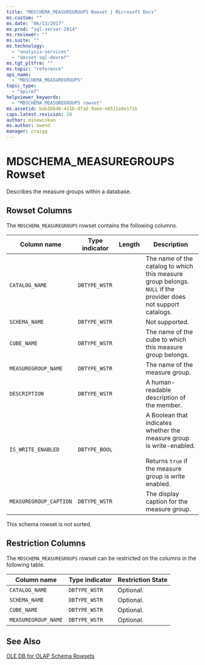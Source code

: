 ```yaml
---
title: "MDSCHEMA_MEASUREGROUPS Rowset | Microsoft Docs"
ms.custom: ""
ms.date: "06/13/2017"
ms.prod: "sql-server-2014"
ms.reviewer: ""
ms.suite: ""
ms.technology: 
  - "analysis-services"
  - "docset-sql-devref"
ms.tgt_pltfrm: ""
ms.topic: "reference"
api_name: 
  - "MDSCHEMA_MEASUREGROUPS"
topic_type: 
  - "apiref"
helpviewer_keywords: 
  - "MDSCHEMA_MEASUREGROUPS rowset"
ms.assetid: bab1bbd0-421b-4fad-9aee-e6511e0e1f1b
caps.latest.revision: 28
author: minewiskan
ms.author: owend
manager: craigg
---
```

# MDSCHEMA_MEASUREGROUPS Rowset
  Describes the measure groups within a database.  
  
## Rowset Columns  
 The `MDSCHEMA_MEASUREGROUPS` rowset contains the following columns.  
  
|Column name|Type indicator|Length|Description|  
|-----------------|--------------------|------------|-----------------|  
|`CATALOG_NAME`|`DBTYPE_WSTR`||The name of the catalog to which this measure group belongs. `NULL` if the provider does not support catalogs.|  
|`SCHEMA_NAME`|`DBTYPE_WSTR`||Not supported.|  
|`CUBE_NAME`|`DBTYPE_WSTR`||The name of the cube to which this measure group belongs.|  
|`MEASUREGROUP_NAME`|`DBTYPE_WSTR`||The name of the measure group.|  
|`DESCRIPTION`|`DBTYPE_WSTR`||A human-readable description of the member.|  
|`IS_WRITE_ENABLED`|`DBTYPE_BOOL`||A Boolean that indicates whether the measure group is write-enabled.<br /><br /> Returns `true` if the measure group is write enabled.|  
|`MEASUREGROUP_CAPTION`|`DBTYPE_WSTR`||The display caption for the measure group.|  
  
 This schema rowset is not sorted.  
  
## Restriction Columns  
 The `MDSCHEMA_MEASUREGROUPS` rowset can be restricted on the columns in the following table.  
  
|Column name|Type indicator|Restriction State|  
|-----------------|--------------------|-----------------------|  
|`CATALOG_NAME`|`DBTYPE_WSTR`|Optional.|  
|`SCHEMA_NAME`|`DBTYPE_WSTR`|Optional.|  
|`CUBE_NAME`|`DBTYPE_WSTR`|Optional.|  
|`MEASUREGROUP_NAME`|`DBTYPE_WSTR`|Optional.|  
  
## See Also  
 [OLE DB for OLAP Schema Rowsets](ole-db-for-olap-schema-rowsets.md)  
  
  
